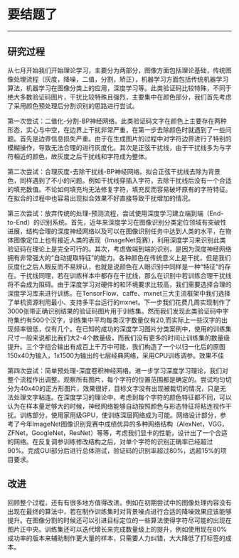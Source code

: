 # 要结题了

---

## 研究过程

从七月开始我们开始理论学习，主要分为两部分，图像方面包括理论基础，传统图像处理流程（灰度，降噪，二值，分割，矫正），机器学习方面包括传统机器学习算法，机器学习在图像分类上的应用，深度学习等。此类验证码比较特殊，不同于绝大多数验证码图片，干扰比较特殊且强烈，主要集中在颜色部分，我们首先考虑了采用颜色预处理后分割识别的思路进行尝试。

第一次尝试：二值化-分割-BP神经网络。此类验证码文字在颜色上主要存在两种形态，实心与中空，在边界上干扰非常严重，在第一步去除颜色时就遇到了一些问题。首先是边界信息损失严重。由于在生成图片的过程中对字符边界进行了特别的模糊操作，导致无法合理的进行灰度化。其次是正弦干扰线，由于干扰线多为与字符相近的颜色，故灰度之后干扰线和字符成为整体。

第二次尝试：合理灰度-去除干扰线-BP神经网络。拟合正弦干扰线去除为背景色，同样遇到了不小的问题。例如干扰线穿插入字符，去除干扰线后没有一个合适的填充数值。不论如何填充均无法修复字符，填充反而容易破坏原有的字符特征。在拟合的过程中也容易出现拟合效果不好直接导致干扰增加的情况。

第三次尝试：放弃传统的处理-预测流程，尝试使用深度学习建立端到端（End-to-End）的识别系统。首先，近年来深度学习在图像识别分类定位领域有突破性进展，结构合理的深度神经网络以及可以在图像识别任务中达到人类的水平，在物体图像定位上也有接近人类的表现（ImageNet竞赛），利用深度学习来识别此类验证码在理论上是完全可行的。其次，考虑做端到端的识别，是因为深度神经网络拥有非常强大的“自动提取特征”的能力。各种颜色在传统意义上是干扰，但是我们灰度化之后人眼反而不易辨认，也就是说颜色在人眼识别中同样是一种“特征”的存在。干扰线同理，若在训练样本中都存在干扰线，那么在识别中若训练合理干扰线将不会成为阻碍。由于深度学习对硬件的和环境要求比较高，我们需要选择合理的深度学习库来进行训练。在TensorFlow、caffe、mxnet三大主流框架中我们选择了单机资源利用最小、支持多平台运行的mxnet。下一步我们花费几周实现制作了3000张带正确识别结果的验证码图片用于训练集。然而我们发现此类验证码中字符集约有500个汉字，训练集中平均每类汉字数量仅有20,而实际上一些汉字的出现频率很低，仅有几个。在已知的成功的深度学习图片分类案例中，使用的训练集尺寸一般来说都比我们大2-4个数量级，而我们没有更多的时间让训练集的数量级提升。三个字组合输出有成百上千万中可能，我们构造了一个以归一化后的原图150x40为输入，1x1500为输出的七层经典网络，采用CPU训练调参。效果不佳

第四次尝试：简单预处理-深度卷积神经网络。进一步学习深度学习理论，我们对整个流程作出调整。观察所有图片，每个字符的位置范围都是确定的。尝试均匀切分为40x40的正方形图片，效果很好，目标文字没有出现被裁切的情况，只是无法处理文字粘连。在深度学习的理论中，考虑到每个字符的颜色特征都不同，可以认为在样本量足够大的时候，神经网络能够自动按照颜色与形态特征将粘连视作干扰。训练部分，使用家用级GPU，使训练深层网络成为可能。网络设计部分，参考了今年ImageNet图像识别竞赛中成绩优异的多种网络结构（AlexNet，VGG，ZFNet，GoogleNet，ResNet）等等，考虑我们显卡的性能，设计出了一个合适的网络。在反复调参训练修改结构之后，对单个字符的识别正确率已经超过90%。完成GUI部分后进行总体测试，验证码的识别率超过80%，远超15%的项目要求。


## 改进

回顾整个过程，还有有很多地方值得改进。例如在初期尝试中的图像处理内容没有出现在最终的算法中，若在制作训练集时对背景噪点进行合适的降噪效果应该能够提升。在图像分割的时候还可以引进目标定位的一些算法使得字符尽可能的出现在图片正中央。训练集还可以迭代增长来完成数量级上的提升，例如使用现在80%成功率的版本来辅助制作更大量的样本，只需要人力纠错，大大降低了打标签的成本。
